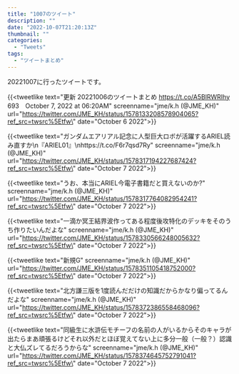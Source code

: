 ```yaml
---
title: "1007のツイート"
description: ""
date: "2022-10-07T21:20:13Z"
thumbnail: ""
categories:
  - "Tweets"
tags:
  - "ツイートまとめ"
---
```

20221007に行ったツイートです。
<!--more-->
{{<tweetlike text=\"更新 20221006のツイートまとめ https://t.co/A5BlRWRIhy 693　October 7, 2022 at 06:20AM\" screenname=\"jme/k.h (@JME_KH)\" url=\"https://twitter.com/JME_KH/status/1578133208578904065?ref_src=twsrc%5Etfw\" date=\"October 6 2022\">}}

{{<tweetlike text=\"ガンダムエアリアル記念に人型巨大ロボが活躍するARIEL読み直すか\n『ARIEL01』\nhttps://t.co/F6r7qsd7Ry\" screenname=\"jme/k.h (@JME_KH)\" url=\"https://twitter.com/JME_KH/status/1578317194227687424?ref_src=twsrc%5Etfw\" date=\"October 7 2022\">}}

{{<tweetlike text=\"うお、本当にARIEL今電子書籍だと買えないのか?\" screenname=\"jme/k.h (@JME_KH)\" url=\"https://twitter.com/JME_KH/status/1578317764082954241?ref_src=twsrc%5Etfw\" date=\"October 7 2022\">}}

{{<tweetlike text=\"一滴か冥王結界波作ってある程度後攻特化のデッキをそのうち作りたいんだよな\" screenname=\"jme/k.h (@JME_KH)\" url=\"https://twitter.com/JME_KH/status/1578330566248005632?ref_src=twsrc%5Etfw\" date=\"October 7 2022\">}}

{{<tweetlike text=\"新規G\" screenname=\"jme/k.h (@JME_KH)\" url=\"https://twitter.com/JME_KH/status/1578351105418752000?ref_src=twsrc%5Etfw\" date=\"October 7 2022\">}}

{{<tweetlike text=\"北方謙三版を1度読んだだけの知識だからかなり偏ってるんだよな\" screenname=\"jme/k.h (@JME_KH)\" url=\"https://twitter.com/JME_KH/status/1578372386558468096?ref_src=twsrc%5Etfw\" date=\"October 7 2022\">}}

{{<tweetlike text=\"同級生に水滸伝モチーフの名前の人がいるからそのキャラが出たらまあ頑張るけどそれ以外だとほぼ覚えてない上に多分一般（一般？）認識と大仏ズレてるだろうからな\" screenname=\"jme/k.h (@JME_KH)\" url=\"https://twitter.com/JME_KH/status/1578374645752791041?ref_src=twsrc%5Etfw\" date=\"October 7 2022\">}}

